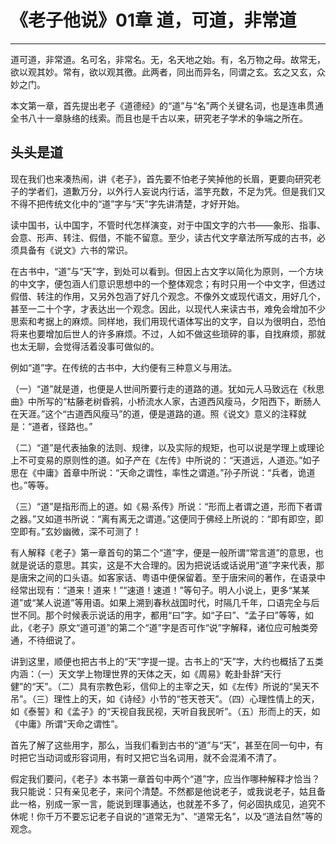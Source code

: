 # 《老子他说》01章 道，可道，非常道

------

道可道，非常道。名可名，非常名。无，名天地之始。有，名万物之母。故常无，欲以观其妙。常有，欲以观其徼。此两者，同出而异名，同谓之玄。玄之又玄，众妙之门。

本文第一章，首先提出老子《道德经》的“道”与“名”两个关键名词，也是连串贯通全书八十一章脉络的线索。而且也是千古以来，研究老子学术的争端之所在。

## 头头是道

现在我们也来凑热闹，讲《老子》，首先要不怕老子笑掉他的长眉，更要向研究老子的学者们，道歉万分，以外行人妄说内行话，滥竽充数，不足为凭。但是我们又不得不把传统文化中的“道”字与“天”字先讲清楚，才好开始。

读中国书，认中国字，不管时代怎样演变，对于中国文字的六书——象形、指事、会意、形声、转注、假借，不能不留意。至少，读古代文字章法所写成的古书，必须具备有《说文》六书的常识。

在古书中，“道”与“天”字，到处可以看到。但因上古文字以简化为原则，一个方块的中文字，便包涵人们意识思想中的一个整体观念；有时只用一个中文字，但透过假借、转注的作用，又另外包涵了好几个观念。不像外文或现代语文，用好几个，甚至一二十个字，才表达出一个观念。因此，以现代人来读古书，难免会增加不少思索和考据上的麻烦。同样地，我们用现代语体写出的文字，自以为很明白，恐怕将来也要增加后世人的许多麻烦。不过，人如不做这些琐碎的事，自找麻烦，那就也太无聊，会觉得活着没事可做似的。

例如“道”字。在传统的古书中，大约便有三种意义与用法。

（一）“道”就是道，也便是人世间所要行走的道路的道。犹如元人马致远在《秋思曲》中所写的“枯藤老树昏鸦，小桥流水人家，古道西风瘦马，夕阳西下，断肠人在天涯。”这个“古道西风瘦马”的道，便是道路的道。照《说文》意义的注释就是：“道者，径路也。”

（二）“道”是代表抽象的法则、规律，以及实际的规矩，也可以说是学理上或理论上不可变易的原则性的道。如子产在《左传》中所说的：“天道远，人道迩。”如子思在《中庸》首章中所说：“天命之谓性，率性之谓道。”孙子所说：“兵者，诡道也。”等等。

（三）“道”是指形而上的道。如《易·系传》所说：“形而上者谓之道，形而下者谓之器。”又如道书所说：“离有离无之谓道。”这便同于佛经上所说的：“即有即空，即空即有。”玄妙幽微，深不可测了！

有人解释《老子》第一章首句的第二个“道”字，便是一般所谓“常言道”的意思，也就是说话的意思。其实，这是不大合理的。因为把说话或话说用“道”字来代表，那是唐宋之间的口头语。如客家话、粤语中便保留着。至于唐宋间的著作，在语录中经常出现有：“道来！道来！”“速道！速道！”等句子。明人小说上，更多“某某道”或“某人说道”等用语。如果上溯到春秋战国时代，时隔几千年，口语完全与后世不同。那个时候表示说话的用字，都用“曰”字。如“子曰”、“孟子曰”等等，如此，《老子》原文“道可道”的第二个“道”字是否可作“说”字解释，诸位应可触类旁通，不待细说了。

讲到这里，顺便也把古书上的“天”字提一提。古书上的“天”字，大约也概括了五类内涵：（一）天文学上物理世界的天体之天，如《周易》乾卦卦辞“天行健”的“天”。（二）具有宗教色彩，信仰上的主宰之天，如《左传》所说的“吴天不吊”。（三）理性上的天，如《诗经》小节的“苍天苍天”。（四）心理性情上的天，如《泰誓》和《孟子》的“天视自我民视，天听自我民听”。（五）形而上的天，如《中庸》所谓“天命之谓性”。

首先了解了这些用字，那么，当我们看到古书的“道”与“天”，甚至在同一句中，有时把它当动词或形容词用，有时又把它当名词用，就不会混淆不清了。

假定我们要问，《老子》本书第一章首句中两个“道”字，应当作哪种解释才恰当？我只能说：只有亲见老子，来问个清楚。不然都是他说老子，或我说老子，姑且备此一格，别成一家一言，能说到理事通达，也就差不多了，何必固执成见，追究不休呢！你千万不要忘记老子自说的“道常无为”、“道常无名”，以及“道法自然”等的观念。